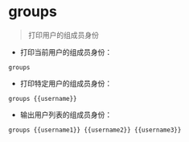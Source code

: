 # groups

> 打印用户的组成员身份

- 打印当前用户的组成员身份：

`groups`

- 打印特定用户的组成员身份：

`groups {{username}}`

- 输出用户列表的组成员身份：

`groups {{username1}} {{username2}} {{username3}}`

[#]: contributors: ([潘潘]，[小白楊]，[玉叶])